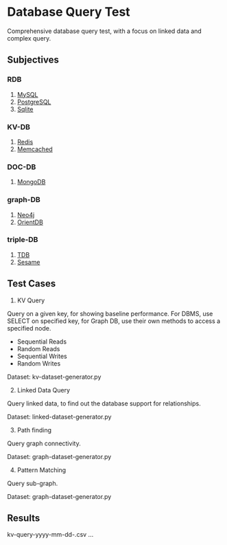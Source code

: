 # Database Query Test

Comprehensive database query test, with a focus on linked data and complex query.

## Subjectives

### RDB
1. [MySQL](http://www.mysql.com/)
2. [PostgreSQL](http://www.postgresql.org/)
3. [Sqlite](http://www.sqlite.org/)

### KV-DB
1. [Redis](http://redis.io/)
2. [Memcached](http://memcached.org/)

### DOC-DB
1. [MongoDB](http://www.mongodb.org/)

### graph-DB
1. [Neo4j](http://www.neo4j.org/)
2. [OrientDB](http://www.orientechnologies.com/orientdb/)

### triple-DB
1. [TDB](https://jena.apache.org/)
2. [Sesame](http://www.openrdf.org/)

## Test Cases

1. KV Query

Query on a given key, for showing baseline performance.
For DBMS, use SELECT on specified key, for Graph DB, use their own methods to access a specified node.

* Sequential Reads
* Random Reads
* Sequential Writes
* Random Writes

Dataset: kv-dataset-generator.py

2. Linked Data Query

Query linked data, to find out the database support for relationships.

Dataset: linked-dataset-generator.py

3. Path finding

Query graph connectivity.

Dataset: graph-dataset-generator.py

4. Pattern Matching

Query sub-graph.

Dataset: graph-dataset-generator.py

## Results

kv-query-yyyy-mm-dd-.csv
...


